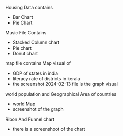  Housing Data contains
 - Bar Chart
 - Pie Chart

 Music File Contains
 - Stacked Column chart
 - Pie chart
 - Donut chart

 map file contains Map visual of

 - GDP of states in india
 - literacy rate of districts in kerala
 - the screenshot 2024-02-13 file is the graph visual

 world population and Geographical Area of countries
 - world Map
 - screenshot of the graph

Ribon And Funnel chart
- there is a screenshoot of the chart
